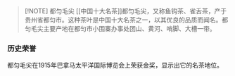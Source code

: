 

> [!NOTE] 都匀毛尖
>[[中国十大名茶]]都匀毛尖，又称鱼钩茶、雀舌茶，产于贵州省都匀市。这种茶叶是中国十大名茶之一，以其优良的品质而闻名。都匀毛尖主要产地在都匀市小围寨办事处团山、黄河、哨脚、大槽一带。

### 历史荣誉
都匀毛尖在1915年巴拿马太平洋国际博览会上荣获金奖，显示出它的名茶地位。
